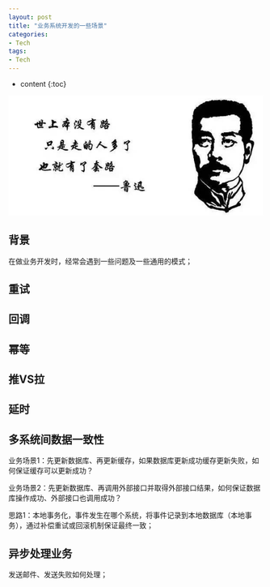 ```yaml
---
layout: post
title: "业务系统开发的一些场景"
categories: 
- Tech
tags:
- Tech
---
```


* content
{:toc}

![best-practise](/css/pics/2019-03-08-biz-sys-way.png)

## 背景

在做业务开发时，经常会遇到一些问题及一些通用的模式；

## 重试

## 回调

## 幂等

## 推VS拉

## 延时

## 多系统间数据一致性
业务场景1：先更新数据库、再更新缓存，如果数据库更新成功缓存更新失败，如何保证缓存可以更新成功？

业务场景2：先更新数据库、再调用外部接口并取得外部接口结果，如何保证数据库操作成功、外部接口也调用成功？

思路1：本地事务化，事件发生在哪个系统，将事件记录到本地数据库（本地事务），通过补偿重试或回滚机制保证最终一致；

## 异步处理业务
发送邮件、发送失败如何处理；
